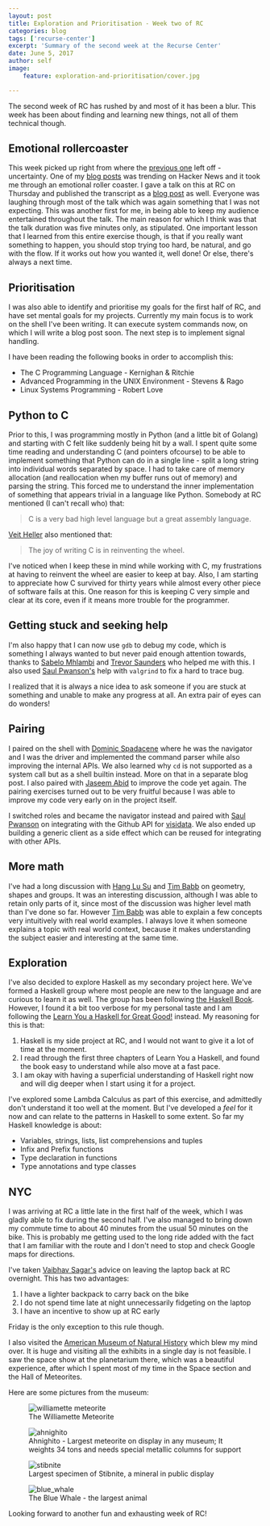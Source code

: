 ```yaml
---
layout: post
title: Exploration and Prioritisation - Week two of RC
categories: blog
tags: ['recurse-center']
excerpt: 'Summary of the second week at the Recurse Center'
date: June 5, 2017
author: self
image:
    feature: exploration-and-prioritisation/cover.jpg

---
```


The second week of RC has rushed by and most of it has been a
blur. This week has been about finding and learning new things, not
all of them technical though.

## Emotional rollercoaster

This week picked up right from where the
[previous one](/blog/uncertainty-intimidation-and-the-stupid-one-in-the-room/)
left off - uncertainty. One of my
[blog posts](/blog/writing-a-unix-shell-part-1/) was trending on
Hacker News and it took me through an emotional roller coaster. I gave
a talk on this at RC on Thursday and published the transcript as a
[blog post](/blog/getting-noticed-on-the-internet-and-what-to-do-about-it/)
as well. Everyone was laughing through most of the talk which was
again something that I was not expecting. This was another first for
me, in being able to keep my audience entertained throughout the
talk. The main reason for which I think was that the talk duration was
five minutes only, as stipulated. One important lesson that I learned
from this entire exercise though, is that if you really want something
to happen, you should stop trying too hard, be natural, and go with
the flow. If it works out how you wanted it, well done! Or else,
there's always a next time.

## Prioritisation

I was also able to identify and prioritise my goals for the first half
of RC, and have set mental goals for my projects. Currently my main
focus is to work on the shell I've been writing. It can execute system
commands now, on which I will write a blog post soon. The next step is
to implement signal handling.

I have been reading the following books in order to accomplish this:
* The C Programming Language - Kernighan & Ritchie
* Advanced Programming in the UNIX Environment - Stevens & Rago
* Linux Systems Programming - Robert Love

## Python to C

Prior to this, I was programming mostly in Python (and a little bit of
Golang) and starting with C felt like suddenly being hit by a wall. I
spent quite some time reading and understanding C (and pointers
ofcourse) to be able to implement something that Python can do in a
single line - split a long string into individual words separated by
space. I had to take care of memory allocation (and reallocation when
my buffer runs out of memory) and parsing the string. This forced me
to understand the inner implementation of something that appears
trivial in a language like Python. Somebody at RC mentioned (I can't
recall who) that:

> C is a very bad high level language but a great assembly language.

[Veit Heller](https://github.com/hellerve) also mentioned that:

> The joy of writing C is in reinventing the wheel.

I've noticed when I keep these in mind while working with C, my
frustrations at having to reinvent the wheel are easier to keep at
bay. Also, I am starting to appreciate how C survived for thirty years
while almost every other piece of software fails at this. One reason
for this is keeping C very simple and clear at its core, even if it
means more trouble for the programmer.

## Getting stuck and seeking help

I'm also happy that I can now use `gdb` to debug my code, which is
something I always wanted to but never paid enough attention towards,
thanks to [Sabelo Mhlambi](https://github.com/sabzo) and
[Trevor Saunders](https://github.com/tbsaunde) who helped me with
this. I also used [Saul Pwanson's](https://github.com/saulpw/) help
with `valgrind` to fix a hard to trace bug.

I realized that it is always a nice idea to ask someone if you are
stuck at something and unable to make any progress at all. An extra
pair of eyes can do wonders!

## Pairing

I paired on the shell with
[Dominic Spadacene](https://github.com/domspad) where he was the
navigator and 
I was the driver and implemented the command parser while also
improving the internal APIs. We also learned why `cd` is not supported
as a system call but as a shell builtin instead. More on that in a
separate blog post. I also paired with
[Jaseem Abid](https://github.com/jaseemabid) to improve the 
code yet again. The pairing exercises turned out to be very fruitful
because I was able to improve my code very early on in the project itself.

I switched roles and became the navigator instead and paired with
[Saul Pwanson](https://github.com/saulpw/) on integrating with the
Github API for [visidata](https://github.com/saulpw/visidata). We also
ended up building a generic client as a side effect which can be
reused for integrating with other APIs.


## More math

I've had a long discussion with
[Hang Lu Su](https://github.com/homeowmorphism) and
[Tim Babb](https://github.com/trbabb) on geometry, shapes and
groups. It was an interesting discussion, although I was able to
retain only parts of it, since most of the discussion was higher level
math than I've done so far. However
[Tim Babb](https://github.com/trbabb) was able to explain a few
concepts very intuitively with real world examples. I always love it
when someone explains a topic with real world context, because it
makes understanding the subject easier and interesting at the same
time.

## Exploration

I've also decided to explore Haskell as my secondary project
here. We've formed a Haskell group where most people are new to the
language and are curious to learn it as well. The group has been
following [the Haskell Book](http://haskellbook.com/). However, I
found it a bit too verbose for my personal taste and I am following
the
[Learn You a Haskell for Great Good!](http://learnyouahaskell.com/)
instead. My reasoning for this is that:

1. Haskell is my side project at RC, and I would not want to give it a
   lot of time at the moment.
2. I read through the first three chapters of Learn You a Haskell, and
   found the book easy to understand while also move at a fast pace.
3. I am okay with having a superficial understanding of Haskell right now
   and will dig deeper when I start using it for a project.

I've explored some Lambda Calculus as part of this exercise, and
admittedly don't understand it too well at the moment. But I've
developed a _feel_ for it now and can relate to the patterns in
Haskell to some extent. So far my Haskell knowledge is about:

* Variables, strings, lists, list comprehensions and tuples
* Infix and Prefix functions
* Type declaration in functions
* Type annotations and type classes

## NYC

I was arriving at RC a little late in the first half of the week,
which I was gladly able to fix during the second half. I've also
managed to bring down my commute time to about 40 minutes from the
usual 50 minutes on the bike. This is probably me getting used to the
long ride added with the fact that I am familiar with the route and I
don't need to stop and check Google maps for directions.

I've taken [Vaibhav Sagar's](https://github.com/vaibhavsagar) advice
on leaving the laptop back at RC overnight. This has two advantages:

1. I have a lighter backpack to carry back on the bike
2. I do not spend time late at night unnecessarily fidgeting on the
 laptop
3. I have an incentive to show up at RC early

Friday is the only exception to this rule though.

I also visited the
[American Museum of Natural History](http://www.amnh.org/) which blew
my mind over. It is huge and visiting all the exhibits in a single day
is not feasible. I saw the space show at the planetarium there, which
was a beautiful experience, after which I spent most of my time in the
Space section and the Hall of Meteorites.

Here are some pictures from the museum:

<figure>
	<img src="{{ site.url }}/images/exploration-and-prioritisation/williamette.jpg" alt="williamette meteorite" />
	<figcaption>The Williamette Meteorite</figcaption>
</figure>

<figure>
	<img src="{{ site.url }}/images/exploration-and-prioritisation/ahnighito.jpg" alt="ahnighito" />
	<figcaption>Ahnighito - Largest meteorite on display in any
	museum; It weights 34 tons and needs special metallic columns for support</figcaption>
</figure>

<figure>
	<img src="{{ site.url }}/images/exploration-and-prioritisation/stibnite.jpg" alt="stibnite" />
	<figcaption>Largest specimen of Stibnite, a mineral in public display</figcaption>
</figure>

<figure>
	<img src="{{ site.url }}/images/exploration-and-prioritisation/blue_whale.jpg" alt="blue_whale" />
	<figcaption>The Blue Whale - the largest animal</figcaption>
</figure>

Looking forward to another fun and exhausting week of RC!
